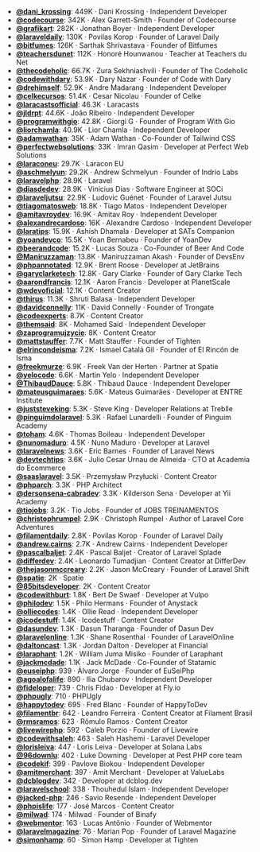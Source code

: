 - **[@dani_krossing](https://www.youtube.com/@dani_krossing)**: 449K ‧ Dani Krossing ‧ Independent Developer
- **[@codecourse](https://www.youtube.com/@codecourse)**: 342K ‧ Alex Garrett-Smith ‧ Founder of Codecourse
- **[@grafikart](https://www.youtube.com/@grafikart)**: 282K ‧ Jonathan Boyer ‧ Independent Developer
- **[@laraveldaily](https://www.youtube.com/@laraveldaily)**: 130K ‧ Povilas Korop ‧ Founder of Laravel Daily
- **[@bitfumes](https://www.youtube.com/@bitfumes)**: 126K ‧ Sarthak Shrivastava ‧ Founder of Bitfumes
- **[@teachersdunet](https://www.youtube.com/@teachersdunet)**: 112K ‧ Honoré Hounwanou ‧ Teacher at Teachers du Net
- **[@thecodeholic](https://www.youtube.com/@thecodeholic)**: 66.7K ‧ Zura Sekhniashvili ‧ Founder of The Codeholic
- **[@codewithdary](https://www.youtube.com/@codewithdary)**: 53.9K ‧ Dary Nazar ‧ Founder of Code with Dary
- **[@drehimself](https://www.youtube.com/@drehimself)**: 52.9K ‧ Andre Madarang ‧ Independent Developer
- **[@celkecursos](https://www.youtube.com/@celkecursos)**: 51.4K ‧ Cesar Nicolau ‧ Founder of Celke
- **[@laracastsofficial](https://www.youtube.com/@laracastsofficial)**: 46.3K ‧ Laracasts
- **[@jldrpt](https://www.youtube.com/@jldrpt)**: 44.6K ‧ João Ribeiro ‧ Independent Developer
- **[@programwithgio](https://www.youtube.com/@programwithgio)**: 42.8K ‧ Giorgi G ‧ Founder of Program With Gio
- **[@liorchamla](https://www.youtube.com/@liorchamla)**: 40.9K ‧ Lior Chamla ‧ Independent Developer
- **[@adamwathan](https://www.youtube.com/@adamwathan)**: 35K ‧ Adam Wathan ‧ Co-Founder of Tailwind CSS
- **[@perfectwebsolutions](https://www.youtube.com/@perfectwebsolutions)**: 33K ‧ Imran Qasim ‧ Developer at Perfect Web Solutions
- **[@laraconeu](https://www.youtube.com/@laraconeu)**: 29.7K ‧ Laracon EU
- **[@aschmelyun](https://www.youtube.com/@aschmelyun)**: 29.2K ‧ Andrew Schmelyun ‧ Founder of Indrio Labs
- **[@laravelphp](https://www.youtube.com/@laravelphp)**: 28.9K ‧ Laravel
- **[@diasdedev](https://www.youtube.com/@diasdedev)**: 28.9K ‧ Vinicius Dias ‧ Software Engineer at SOCi
- **[@laraveljutsu](https://www.youtube.com/@laraveljutsu)**: 22.9K ‧ Ludovic Guénet ‧ Founder of Laravel Jutsu
- **[@tiagomatosweb](https://www.youtube.com/@tiagomatosweb)**: 18.8K ‧ Tiago Matos ‧ Independent Developer
- **[@amitavroydev](https://www.youtube.com/@amitavroydev)**: 16.9K ‧ Amitav Roy ‧ Independent Developer
- **[@alexandrecardoso](https://www.youtube.com/@alexandrecardoso)**: 16K ‧ Alexandre Cardoso ‧ Independent Developer
- **[@laratips](https://www.youtube.com/@laratips)**: 15.9K ‧ Ashish Dhamala ‧ Developer at SATs Companion
- **[@yoandevco](https://www.youtube.com/@yoandevco)**: 15.5K ‧ Yoan Bernabeu ‧ Founder of YoanDev
- **[@beerandcode](https://www.youtube.com/@beerandcode)**: 15.2K ‧ Lucas Souza ‧ Co-Founder of Beer And Code
- **[@Maniruzzaman](https://www.youtube.com/@Maniruzzaman)**: 13.8K ‧ Maniruzzaman Akash ‧ Founder of DevsEnv
- **[@phpannotated](https://www.youtube.com/@phpannotated)**: 12.9K ‧ Brent Roose ‧ Developer at JetBrains
- **[@garyclarketech](https://www.youtube.com/@garyclarketech)**: 12.8K ‧ Gary Clarke ‧ Founder of Gary Clarke Tech
- **[@aarondfrancis](https://www.youtube.com/@aarondfrancis)**: 12.1K ‧ Aaron Francis ‧ Developer at PlanetScale
- **[@wdevoficial](https://www.youtube.com/@wdevoficial)**: 12.1K ‧ Content Creator
- **[@thirus](https://www.youtube.com/@thirus)**: 11.3K ‧ Shruti Balasa ‧ Independent Developer
- **[@davidconnelly](https://www.youtube.com/@davidconnelly)**: 11K ‧ David Connelly ‧ Founder of Trongate
- **[@codeexperts](https://www.youtube.com/@codeexperts)**: 8.7K ‧ Content Creator
- **[@themsaid](https://www.youtube.com/@themsaid)**: 8K ‧ Mohamed Said ‧ Independent Developer
- **[@zaprogramujzycie](https://www.youtube.com/@zaprogramujzycie)**: 8K ‧ Content Creator
- **[@mattstauffer](https://www.youtube.com/@mattstauffer)**: 7.7K ‧ Matt Stauffer ‧ Founder of Tighten
- **[@elrincondeisma](https://www.youtube.com/@elrincondeisma)**: 7.2K ‧ Ismael Catalá Gil ‧ Founder of El Rincón de Isma
- **[@freekmurze](https://www.youtube.com/@freekmurze)**: 6.9K ‧ Freek Van der Herten ‧ Partner at Spatie
- **[@yelocode](https://www.youtube.com/@yelocode)**: 6.6K ‧ Martin Yelo ‧ Independent Developer
- **[@ThibaudDauce](https://www.youtube.com/@ThibaudDauce)**: 5.8K ‧ Thibaud Dauce ‧ Independent Developer
- **[@mateusguimaraes](https://www.youtube.com/@mateusguimaraes)**: 5.6K ‧ Mateus Guimarães ‧ Developer at ENTRE Institute
- **[@juststeveking](https://www.youtube.com/@juststeveking)**: 5.3K ‧ Steve King ‧ Developer Relations at Treblle
- **[@pinguimdolaravel](https://www.youtube.com/@pinguimdolaravel)**: 5.3K ‧ Rafael Lunardelli ‧ Founder of Pinguim Academy
- **[@toham](https://www.youtube.com/@toham)**: 4.6K ‧ Thomas Boileau ‧ Independent Developer
- **[@nunomaduro](https://www.youtube.com/@nunomaduro)**: 4.5K ‧ Nuno Maduro ‧ Developer at Laravel
- **[@laravelnews](https://www.youtube.com/@laravelnews)**: 3.6K ‧ Eric Barnes ‧ Founder of Laravel News
- **[@devtechtips](https://www.youtube.com/@devtechtips)**: 3.6K ‧ Julio Cesar Urnau de Almeida ‧ CTO at Academia do Ecommerce
- **[@saaslaravel](https://www.youtube.com/@saaslaravel)**: 3.5K ‧ Przemysław Przyłucki ‧ Content Creator
- **[@phparch](https://www.youtube.com/@phparch)**: 3.3K ‧ PHP Architect
- **[@dersonsena-cabradev](https://www.youtube.com/@dersonsena-cabradev)**: 3.3K ‧ Kilderson Sena ‧ Developer at Yii Academy
- **[@tiojobs](https://www.youtube.com/@tiojobs)**: 3.2K ‧ Tio Jobs ‧ Founder of JOBS TREINAMENTOS
- **[@christophrumpel](https://www.youtube.com/@christophrumpel)**: 2.9K ‧ Christoph Rumpel ‧ Author of Laravel Core Adventures
- **[@filamentdaily](https://www.youtube.com/@filamentdaily)**: 2.8K ‧ Povilas Korop ‧ Founder of Laravel Daily
- **[@andrew.cairns](https://www.youtube.com/@andrew.cairns)**: 2.7K ‧ Andrew Cairns ‧ Independent Developer
- **[@pascalbaljet](https://www.youtube.com/@pascalbaljet)**: 2.4K ‧ Pascal Baljet ‧ Creator of Laravel Splade
- **[@differdev](https://www.youtube.com/@differdev)**: 2.4K ‧ Leonardo Tumadjian ‧ Content Creator at DifferDev
- **[@thejasonmccreary](https://www.youtube.com/@thejasonmccreary)**: 2.2K ‧ Jason McCreary ‧ Founder of Laravel Shift
- **[@spatie](https://www.youtube.com/@spatie)**: 2K ‧ Spatie
- **[@85bitsdeveloper](https://www.youtube.com/@85bitsdeveloper)**: 2K ‧ Content Creator
- **[@codewithburt](https://www.youtube.com/@codewithburt)**: 1.8K ‧ Bert De Swaef ‧ Developer at Vulpo
- **[@philodev](https://www.youtube.com/@philodev)**: 1.5K ‧ Philo Hermans ‧ Founder of Anystack
- **[@olliecodes](https://www.youtube.com/@olliecodes)**: 1.4K ‧ Ollie Read ‧ Independent Developer
- **[@icodestuff](https://www.youtube.com/@icodestuff)**: 1.4K ‧ Icodestuff ‧ Content Creator
- **[@dasundev](https://www.youtube.com/@dasundev)**: 1.3K ‧ Dasun Tharanga ‧ Founder of Dasun Dev
- **[@laravelonline](https://www.youtube.com/@laravelonline)**: 1.3K ‧ Shane Rosenthal ‧ Founder of LaravelOnline
- **[@daltoncast](https://www.youtube.com/@daltoncast)**: 1.3K ‧ Jordan Dalton ‧ Developer at Financial
- **[@laraphant](https://www.youtube.com/@laraphant)**: 1.2K ‧ William Juma Misiko ‧ Founder of Laraphant
- **[@jackmcdade](https://www.youtube.com/@jackmcdade)**: 1.1K ‧ Jack McDade ‧ Co-Founder of Statamic
- **[@euseiphp](https://www.youtube.com/@euseiphp)**: 939 ‧ Álvaro Jorge ‧ Founder of EuSeiPhp
- **[@agoalofalife](https://www.youtube.com/@agoalofalife)**: 890 ‧ Ilia Chubarov ‧ Independent Developer
- **[@fideloper](https://www.youtube.com/@fideloper)**: 739 ‧ Chris Fidao ‧ Developer at Fly.io
- **[@phpugly](https://www.youtube.com/@phpugly)**: 710 ‧ PHPUgly
- **[@happytodev](https://www.youtube.com/@happytodev)**: 695 ‧ Fred Blanc ‧ Founder of HappyToDev
- **[@filamentbr](https://www.youtube.com/@filamentbr)**: 642 ‧ Leandro Ferreira ‧ Content Creator at Filament Brasil
- **[@rmsramos](https://www.youtube.com/@rmsramos)**: 623 ‧ Rômulo Ramos ‧ Content Creator
- **[@livewirephp](https://www.youtube.com/@livewirephp)**: 592 ‧ Caleb Porzio ‧ Founder of Livewire
- **[@codewithsaleh](https://www.youtube.com/@codewithsaleh)**: 463 ‧ Saleh Hashemi ‧ Laravel Developer
- **[@lorisleiva](https://www.youtube.com/@lorisleiva)**: 447 ‧ Loris Leiva ‧ Developer at Solana Labs
- **[@96downlu](https://www.youtube.com/@96downlu)**: 402 ‧ Luke Downing ‧ Developer at Pest PHP core team
- **[@codekif](https://www.youtube.com/@codekif)**: 399 ‧ Pavlove Biokou ‧ Independent Developer
- **[@amitmerchant](https://www.youtube.com/@amitmerchant)**: 397 ‧ Amit Merchant ‧ Developer at ValueLabs
- **[@dcblogdev](https://www.youtube.com/@dcblogdev)**: 342 ‧ Developer at dcblog.dev
- **[@laravelschool](https://www.youtube.com/@laravelschool)**: 338 ‧ Thouhedul Islam ‧ Independent Developer
- **[@jacked-php](https://www.youtube.com/@jacked-php)**: 246 ‧ Savio Resende ‧ Independent Developer
- **[@phpislife](https://www.youtube.com/@phpislife)**: 177 ‧ José Marcos ‧ Content Creator
- **[@milwad](https://www.youtube.com/@milwad)**: 174 ‧ Milwad ‧ Founder of Binafy
- **[@webmentor](https://www.youtube.com/@webmentor)**: 163 ‧ Lucas Antônio ‧ Founder of Webmentor
- **[@laravelmagazine](https://www.youtube.com/@laravelmagazine)**: 76 ‧ Marian Pop ‧ Founder of Laravel Magazine
- **[@simonhamp](https://www.youtube.com/@simonhamp)**: 60 ‧ Simon Hamp ‧ Developer at Tighten
